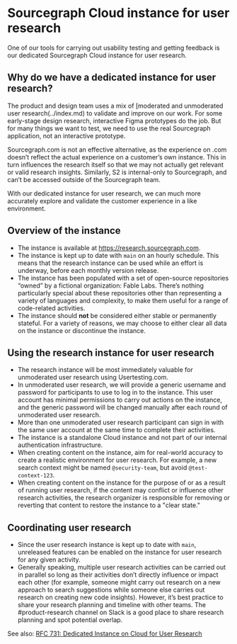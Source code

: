 # Sourcegraph Cloud instance for user research

One of our tools for carrying out usability testing and getting feedback is our dedicated Sourcegraph Cloud instance for user research.

## Why do we have a dedicated instance for user research?

The product and design team uses a mix of [moderated and unmoderated user research(../index.md) to validate and improve on our work. For some early-stage design research, interactive Figma prototypes do the job. But for many things we want to test, we need to use the real Sourcegraph application, not an interactive prototype.

Sourcegraph.com is not an effective alternative, as the experience on .com doesn’t reflect the actual experience on a customer’s own instance. This in turn influences the research itself so that we may not actually get relevant or valid research insights. Similarly, S2 is internal-only to Sourcegraph, and can’t be accessed outside of the Sourcegraph team.

With our dedicated instance for user research, we can much more accurately explore and validate the customer experience in a like environment.

## Overview of the instance

- The instance is available at https://research.sourcegraph.com.
- The instance is kept up to date with `main` on an hourly schedule. This means that the research instance can be used while an effort is underway, before each monthly version release.
- The instance has been populated with a set of open-source repositories “owned” by a fictional organization: Fable Labs. There’s nothing particularly special about these repositories other than representing a variety of languages and complexity, to make them useful for a range of code-related activities.
- The instance should **not** be considered either stable or permanently stateful. For a variety of reasons, we may choose to either clear all data on the instance or discontinue the instance.

## Using the research instance for user research

- The research instance will be most immediately valuable for unmoderated user research using Usertesting.com.
- In unmoderated user research, we will provide a generic username and password for participants to use to log in to the instance. This user account has minimal permissions to carry out actions on the instance, and the generic password will be changed manually after each round of unmoderated user research.
- More than one unmoderated user research participant can sign in with the same user account at the same time to complete their activities.
- The instance is a standalone Cloud instance and not part of our internal authentication infrastructure. 
- When creating content on the instance, aim for real-world accuracy to create a realistic environment for user research. For example, a new search context might be named `@security-team`, but avoid `@test-context-123`.
- When creating content on the instance for the purpose of or as a result of running user research, if the content may conflict or influence other research activities, the research organizer is responsible for removing or reverting that content to restore the instance to a "clear state."

## Coordinating user research

- Since the user research instance is kept up to date with `main`, unreleased features can be enabled on the instance for user research for any given activity.
- Generally speaking, multiple user research activities can be carried out in parallel so long as their activities don’t directly influence or impact each other (for example, someone might carry out research on a new approach to search suggestions while someone else carries out research on creating new code insights). However, it’s best practice to share your research planning and timeline with other teams. The #product-research channel on Slack is a good place to share research planning and spot potential overlap.

See also: [RFC 731: Dedicated Instance on Cloud for User Research](https://docs.google.com/document/d/1tpvT2Lv0asVy8ti2ceB_lQf0tvXtbQquGP5vXNkYPGs/)
